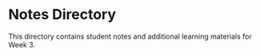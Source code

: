 # Notes Directory

This directory contains student notes and additional learning materials for Week 3.
